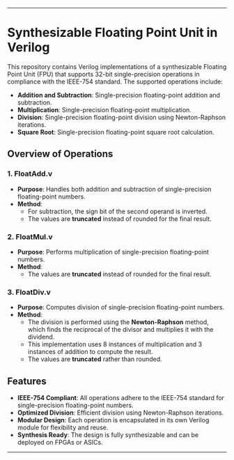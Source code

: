 

---

# Synthesizable Floating Point Unit in Verilog

This repository contains Verilog implementations of a synthesizable Floating Point Unit (FPU) that supports 32-bit single-precision operations in compliance with the IEEE-754 standard. The supported operations include:

- **Addition and Subtraction**: Single-precision floating-point addition and subtraction.
- **Multiplication**: Single-precision floating-point multiplication.
- **Division**: Single-precision floating-point division using Newton-Raphson iterations.
- **Square Root**: Single-precision floating-point square root calculation.

## Overview of Operations

### 1. FloatAdd.v

- **Purpose**: Handles both addition and subtraction of single-precision floating-point numbers.
- **Method**: 
  - For subtraction, the sign bit of the second operand is inverted.
  - The values are **truncated** instead of rounded for the final result.

### 2. FloatMul.v

- **Purpose**: Performs multiplication of single-precision floating-point numbers.
- **Method**:
  - The values are **truncated** instead of rounded for the final result.

### 3. FloatDiv.v

- **Purpose**: Computes division of single-precision floating-point numbers.
- **Method**: 
  - The division is performed using the **Newton-Raphson** method, which finds the reciprocal of the divisor and multiplies it with the dividend.
  - This implementation uses 8 instances of multiplication and 3 instances of addition to compute the result.
  - The values are **truncated** rather than rounded.

## Features
- **IEEE-754 Compliant**: All operations adhere to the IEEE-754 standard for single-precision floating-point numbers.
- **Optimized Division**: Efficient division using Newton-Raphson iterations.
- **Modular Design**: Each operation is encapsulated in its own Verilog module for flexibility and reuse.
- **Synthesis Ready**: The design is fully synthesizable and can be deployed on FPGAs or ASICs.

---
